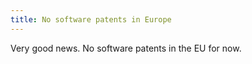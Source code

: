```yaml
---
title: No software patents in Europe
---
```


Very good news. No software patents in the EU for now.
